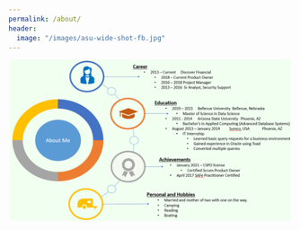 ```yaml
---
permalink: /about/
header:
  image: "/images/asu-wide-shot-fb.jpg"
---
```


<p align="center">
  <img src="/images/aboutMePic.PNG" width="500">
</p>
